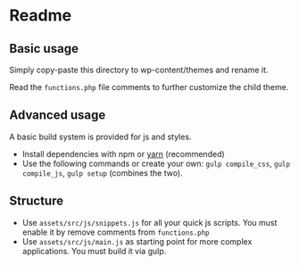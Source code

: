 # Readme

## Basic usage

Simply copy-paste this directory to wp-content/themes and rename it.

Read the `functions.php` file comments to further customize the child theme.

## Advanced usage

A basic build system is provided for js and styles.

- Install dependencies with npm or [yarn](https://yarnpkg.com/) (recommended)
- Use the following commands or create your own: `gulp compile_css`, `gulp compile_js`, `gulp setup` (combines the two).

## Structure

- Use `assets/src/js/snippets.js` for all your quick js scripts. You must enable it by remove comments from `functions.php`
- Use `assets/src/js/main.js` as starting point for more complex applications. You must build it via gulp.
